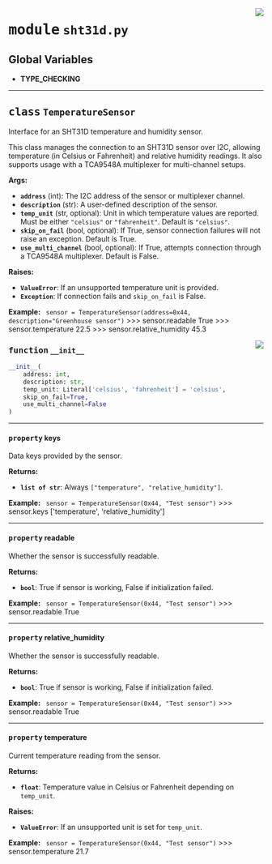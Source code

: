 <!-- markdownlint-disable -->

<a href="../../devices/sensor/sht31d.py#L0"><img align="right" style="float:right;" src="https://img.shields.io/badge/-source-cccccc?style=flat-square"></a>

# <kbd>module</kbd> `sht31d.py`




**Global Variables**
---------------
- **TYPE_CHECKING**


---

## <kbd>class</kbd> `TemperatureSensor`
Interface for an SHT31D temperature and humidity sensor. 

This class manages the connection to an SHT31D sensor over I2C, allowing temperature (in Celsius or Fahrenheit) and relative humidity readings. It also supports usage with a TCA9548A multiplexer for multi-channel setups. 



**Args:**
 
 - <b>`address`</b> (int):  The I2C address of the sensor or multiplexer channel. 
 - <b>`description`</b> (str):  A user-defined description of the sensor. 
 - <b>`temp_unit`</b> (str, optional):  Unit in which temperature values are reported.  Must be either `"celsius"` or `"fahrenheit"`. Default is `"celsius"`. 
 - <b>`skip_on_fail`</b> (bool, optional):  If True, sensor connection failures will not  raise an exception. Default is True. 
 - <b>`use_multi_channel`</b> (bool, optional):  If True, attempts connection through a  TCA9548A multiplexer. Default is False. 



**Raises:**
 
 - <b>`ValueError`</b>:  If an unsupported temperature unit is provided. 
 - <b>`Exception`</b>:  If connection fails and `skip_on_fail` is False. 



**Example:**
 ``` sensor = TemperatureSensor(address=0x44, description="Greenhouse sensor")```
    >>> sensor.readable
    True
    >>> sensor.temperature
    22.5
    >>> sensor.relative_humidity
    45.3


<a href="../../devices/sensor/sht31d.py#L40"><img align="right" style="float:right;" src="https://img.shields.io/badge/-source-cccccc?style=flat-square"></a>

### <kbd>function</kbd> `__init__`

```python
__init__(
    address: int,
    description: str,
    temp_unit: Literal['celsius', 'fahrenheit'] = 'celsius',
    skip_on_fail=True,
    use_multi_channel=False
)
```






---

#### <kbd>property</kbd> keys

Data keys provided by the sensor. 



**Returns:**
 
 - <b>`list of str`</b>:  Always `["temperature", "relative_humidity"]`. 



**Example:**
 ``` sensor = TemperatureSensor(0x44, "Test sensor")```
    >>> sensor.keys
    ['temperature', 'relative_humidity']


---

#### <kbd>property</kbd> readable

Whether the sensor is successfully readable. 



**Returns:**
 
 - <b>`bool`</b>:  True if sensor is working, False if initialization failed. 



**Example:**
 ``` sensor = TemperatureSensor(0x44, "Test sensor")```
    >>> sensor.readable
    True


---

#### <kbd>property</kbd> relative_humidity

Whether the sensor is successfully readable. 



**Returns:**
 
 - <b>`bool`</b>:  True if sensor is working, False if initialization failed. 



**Example:**
 ``` sensor = TemperatureSensor(0x44, "Test sensor")```
    >>> sensor.readable
    True


---

#### <kbd>property</kbd> temperature

Current temperature reading from the sensor. 



**Returns:**
 
 - <b>`float`</b>:  Temperature value in Celsius or Fahrenheit depending on `temp_unit`. 



**Raises:**
 
 - <b>`ValueError`</b>:  If an unsupported unit is set for `temp_unit`. 



**Example:**
 ``` sensor = TemperatureSensor(0x44, "Test sensor")```
    >>> sensor.temperature
    21.7





